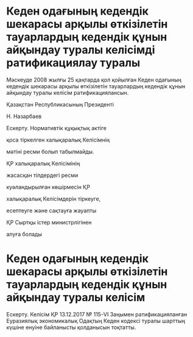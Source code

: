 # Кеден одағының кедендік шекарасы арқылы өткізілетін тауарлардың кедендік құнын айқындау туралы келісімді ратификациялау туралы

Мәскеуде 2008 жылғы 25 қаңтарда қол қойылған Кеден одағының кедендік шекарасы арқылы өткізілетін тауарлардың кедендік құнын айқындау туралы келісім ратификациялансын.

Қазақстан Республикасының Президенті

Н. Назарбаев

Ескерту. Нормативтік құқықтық актіге

қоса тіркелген халықаралық Келісімнің

мәтіні ресми болып табылмайды.

ҚР халықаралық Келісімінің

жасасқан тілдердегі ресми

куәландырылған көшірмесін ҚР

халықаралық Келісімдерін тіркеуге,

есептеуге және сақтауға жауапты

ҚР Сыртқы істер министрлігінен

алуға болады

# Кеден одағының кедендік шекарасы арқылы өткізілетін тауарлардың кедендік құнын айқындау туралы келісім

Ескерту. Келісім ҚР 13.12.2017 № 115-VI Заңымен ратификацияланған Еуразиялық экономикалық Одақтың Кеден кодексі туралы шарттың күшіне енуіне байланысты қолданысын тоқтатты.

